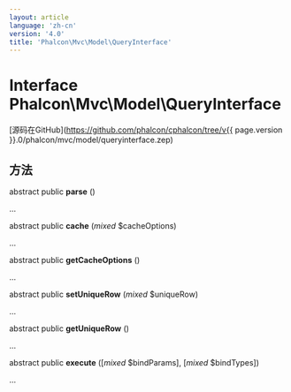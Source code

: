 ```yaml
---
layout: article
language: 'zh-cn'
version: '4.0'
title: 'Phalcon\Mvc\Model\QueryInterface'
---
```

# Interface **Phalcon\Mvc\Model\QueryInterface**

[源码在GitHub](https://github.com/phalcon/cphalcon/tree/v{{ page.version }}.0/phalcon/mvc/model/queryinterface.zep)

## 方法

abstract public **parse** ()

...

abstract public **cache** (*mixed* $cacheOptions)

...

abstract public **getCacheOptions** ()

...

abstract public **setUniqueRow** (*mixed* $uniqueRow)

...

abstract public **getUniqueRow** ()

...

abstract public **execute** ([*mixed* $bindParams], [*mixed* $bindTypes])

...